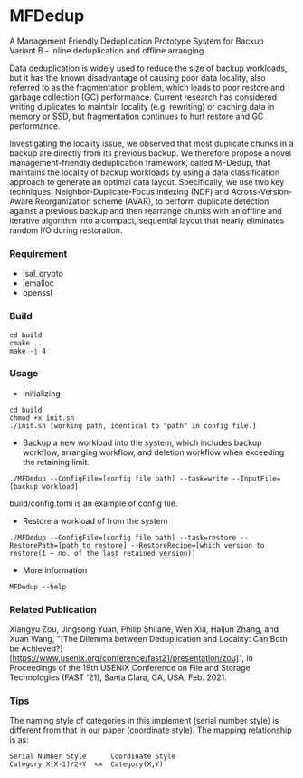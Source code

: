 # MFDedup
A Management Friendly Deduplication Prototype System for Backup    
Variant B - inline deduplication and offline arranging

Data deduplication is widely used to reduce the size of backup workloads, but it has the known disadvantage of causing poor data locality, also referred to as the fragmentation problem, which leads to poor restore and garbage collection (GC) performance. Current research has considered writing  duplicates to maintain locality (e.g. rewriting) or caching data in memory or SSD, but fragmentation continues to hurt restore and GC performance.  

Investigating the locality issue, we observed that most duplicate chunks in a backup are directly from its previous backup. We therefore propose a novel management-friendly deduplication framework, called MFDedup, that maintains the locality of backup workloads by using a data classification approach to generate an optimal data layout. Specifically, we use two key techniques: Neighbor-Duplicate-Focus indexing (NDF) and Across-Version-Aware Reorganization scheme (AVAR), to perform duplicate detection against a previous backup and then rearrange chunks with an offline and iterative algorithm into a compact, sequential layout that nearly eliminates random I/O during restoration.

### Requirement
+ isal_crypto
+ jemalloc
+ openssl

### Build
```
cd build
cmake ..
make -j 4
``` 

### Usage

+ Initializing
```
cd build
chmod +x init.sh
./init.sh [working path, identical to "path" in config file.]
```

+ Backup a new workload into the system, which includes backup workflow, arranging workflow, and deletion workflow when exceeding the retaining limit.
```
./MFDedup --ConfigFile=[config file path] --task=write --InputFile=[backup workload]
```
build/config.toml is an example of config file.
     
+ Restore a workload of from the system
```
./MFDedup --ConfigFile=[config file path] --task=restore --RestorePath=[path to restore] --RestoreRecipe=[which version to restore(1 ~ no. of the last retained version)]
```  

+ More information
```
MFDedup --help
```

### Related Publication
Xiangyu Zou, Jingsong Yuan, Philip Shilane, Wen Xia, Haijun Zhang, and Xuan Wang, 
"[The Dilemma between Deduplication and Locality: Can Both be Achieved?][https://www.usenix.org/conference/fast21/presentation/zou]", 
in Proceedings of the 19th USENIX Conference on File and Storage Technologies (FAST '21), Santa Clara, CA, USA, Feb. 2021.

### Tips
The naming style of categories in this implement (serial number style) is different from that in our paper (coordinate style).
The mapping relationship is as:
```
Serial Number Style      Coordinate Style
Category X(X-1)/2+Y  <=  Category(X,Y)
```
